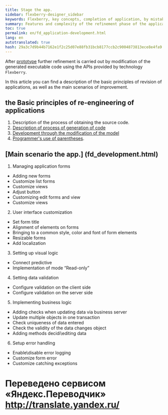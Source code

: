 ```yaml
--- 
title: Stage the app. 
sidebar: flexberry-designer_sidebar 
keywords: Flexberry, key concepts, completion of application, by mistake, brackets, programmer, UML, generation, steps for creating application 
summary: Features and complexity of the refinement phase of the application, the application by mistake 
toc: true 
permalink: en/fd_application-development.html 
lang: en 
autotranslated: true 
hash: 29a3c7d9b44b7162e1f2c25d07e88fb31bcb8177ccb2c9004873813ece8e4fa9 
--- 
```


After [prototype](fd_prototype-creation.html) further refinement is carried out by modification of the generated executable code using the APIs provided by technology `Flexberry`. 

In this article you can find a description of the basic principles of revision of applications, as well as the main scenarios of improvement. 

## the Basic principles of re-engineering of applications 

1. Description of the process of obtaining the source code. 
2. [Description of process of generation of code](fd_code-generation.html) 
3. [Development through the modification of the model](fd_code-generation.html) 
4. [Programmer's use of parentheses](fo_programmer-brackets.html). 

## [Main scenario the app.] (fd_development.html) 

1. Managing application forms 
* Adding new forms 
* Customize list forms 
* Customize views 
* Adjust button 
* Customizing edit forms and view 
* Customize views 
2. User interface customization 
* Set form title 
* Alignment of elements on forms 
* Bringing to a common style, color and font of form elements 
* Resizable forms 
* Add localization 
3. Setting up visual logic 
* Connect predictive 
* Implementation of mode “Read-only” 
4. Setting data validation 
* Configure validation on the client side 
* Configure validation on the server side 
5. Implementing business logic 
* Adding checks when updating data via business server 
* Update multiple objects in one transaction 
* Check uniqueness of data entered 
* Check the validity of the data changes object 
* Adding methods decidi\editing data 
6. Setup error handling 
* Enable\disable error logging 
* Customize form error 
* Customize catching exceptions 



 # Переведено сервисом «Яндекс.Переводчик» http://translate.yandex.ru/